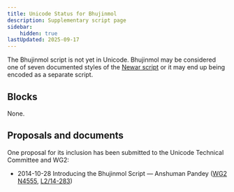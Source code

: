 ```yaml
---
title: Unicode Status for Bhujinmol
description: Supplementary script page
sidebar:
    hidden: true
lastUpdated: 2025-09-17
---
```


The Bhujinmol script is not yet in Unicode. Bhujinmol may be considered one of seven documented styles of the [Newar script](/scrlang/scripts/newa) or it may end up being encoded as a separate script.

## Blocks

None.

## Proposals and documents

One proposal for its inclusion has been submitted to the Unicode Technical Committee and WG2:
- 2014-10-28 Introducing the Bhujinmol Script — Anshuman Pandey ([WG2 N4555](https://www.unicode.org/wg2/docs/n4555.pdf), [L2/14-283](http://www.unicode.org/cgi-bin/GetMatchingDocs.pl?L2/14-283))
